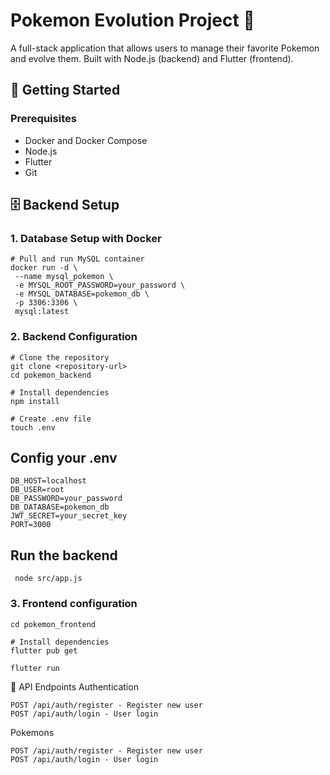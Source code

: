 # Pokemon Evolution Project 🌟

A full-stack application that allows users to manage their favorite Pokemon and evolve them. Built with Node.js (backend) and Flutter (frontend).

## 🚀 Getting Started

### Prerequisites
- Docker and Docker Compose
- Node.js
- Flutter
- Git

## 🗄️ Backend Setup

### 1. Database Setup with Docker
```shell
# Pull and run MySQL container
docker run -d \
 --name mysql_pokemon \
 -e MYSQL_ROOT_PASSWORD=your_password \
 -e MYSQL_DATABASE=pokemon_db \
 -p 3306:3306 \
 mysql:latest
```

### 2. Backend Configuration
```shell
# Clone the repository
git clone <repository-url>
cd pokemon_backend

# Install dependencies
npm install

# Create .env file
touch .env
```

## Config your .env
```properties
DB_HOST=localhost
DB_USER=root
DB_PASSWORD=your_password
DB_DATABASE=pokemon_db
JWT_SECRET=your_secret_key
PORT=3000
```

## Run the backend
```shell
 node src/app.js
```


### 3. Frontend configuration
```shell
cd pokemon_frontend

# Install dependencies
flutter pub get

flutter run
```

📌 API Endpoints
Authentication
```http
POST /api/auth/register - Register new user
POST /api/auth/login - User login
```

Pokemons
```http
POST /api/auth/register - Register new user
POST /api/auth/login - User login
```
